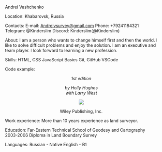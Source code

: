 
Andrei Vashchenko

Location: Khabarovsk, Russia

Contacts:
E-mail: Andreivsurvey@gmail.com
Phone: +79241184321
Telegram: @Kinderslim
Discord: Kinderslim(@Kinderslim)

About:
I am a person who wants to change himself first and then the world. I like to solve difficult problems and enjoy the solution. I am an executive and team player. I look forward to learning a new profession.

Skills:
HTML, CSS
JavaScript Basics
Git, GitHub
VSCode

Code example:
    <div align="center">
        <p><em>1st edition</em></p>
        <p><em>by Holly Hughes<br>with Larry West</em></p>
        <img src="wiley.png">
        <p>Wiley Publishing, Inc.</p>
    </div>

Work experience:
More than 10 years experience as land surveyor.

Education:
Far-Eastern Technical School of Geodesy and Cartography
2003-2006
Diploma in Land Boundary Survey

Languages:
Russian - Native
English - B1